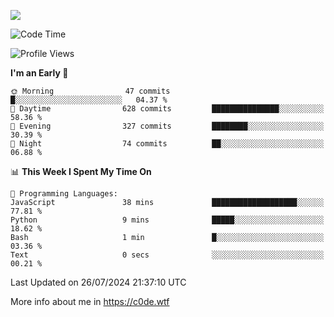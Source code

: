 <a href="https://wakatime.com"><img src="https://wakatime.com/share/@c0dezin/b7f18a7c-ab3a-40b8-8bc7-b1b7bf71f1d6.svg" /></a>

<!--START_SECTION:waka-->
![Code Time](http://img.shields.io/badge/Code%20Time-76%20hrs%2022%20mins-blue)

![Profile Views](http://img.shields.io/badge/Profile%20Views-0-blue)

**I'm an Early 🐤** 

```text
🌞 Morning                47 commits          █░░░░░░░░░░░░░░░░░░░░░░░░   04.37 % 
🌆 Daytime                628 commits         ███████████████░░░░░░░░░░   58.36 % 
🌃 Evening                327 commits         ████████░░░░░░░░░░░░░░░░░   30.39 % 
🌙 Night                  74 commits          ██░░░░░░░░░░░░░░░░░░░░░░░   06.88 % 
```


📊 **This Week I Spent My Time On** 

```text
💬 Programming Languages: 
JavaScript               38 mins             ███████████████████░░░░░░   77.81 % 
Python                   9 mins              █████░░░░░░░░░░░░░░░░░░░░   18.62 % 
Bash                     1 min               █░░░░░░░░░░░░░░░░░░░░░░░░   03.36 % 
Text                     0 secs              ░░░░░░░░░░░░░░░░░░░░░░░░░   00.21 % 
```


 Last Updated on 26/07/2024 21:37:10 UTC
<!--END_SECTION:waka-->

More info about me in https://c0de.wtf
